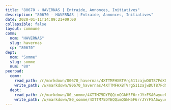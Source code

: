 ```yaml
---
title: "80670 - HAVERNAS | Entraide, Annonces, Initiatives"
description: "80670 - HAVERNAS | Entraide, Annonces, Initiatives"
date: 2020-01-11T14:09:21+09:00
collapsible: false
layout: commune
comm:
  nom: "HAVERNAS"
  slug: havernas
  cp: "80670"
dept:
  nom: "Somme"
  slug: somme
  num: "80"
peerpad:
  comm:
    read_path: /r/markdown/80670_havernas/4XTTMFHXBTVrg511zajwDUT87FdXD1ofn5j2RBwfvN89R5cfX
    write_path: /w/markdown/80670_havernas/4XTTMFHXBTVrg511zajwDUT87FdXD1ofn5j2RBwfvN89R5cfX-K3TgUxpFWyHqLJ5VJYnbwbahsVyEkaDXCaw4VxxMC81tEnBJLnagetHNHzGD52B4iJpQj843Pg9wuZeMtof9SQZgQpWrDDxcG6AaEpUNvcCD3u4m9xZrTmwdy6ubXiSEuYTCtLMj
  dept:
    read_path: /r/markdown/80_somme/4XTTM75DYEQQimQGkH5F6rrJYrFSA6wyuekdgioEx7v45YjSw
    write_path: /w/markdown/80_somme/4XTTM75DYEQQimQGkH5F6rrJYrFSA6wyuekdgioEx7v45YjSw-K3TgTuB1DbUNHuFo9Fhh6JTUriPx8E5izGkmw9RSNTjUtMFPoZhqqp87szE8th3EytWSHGdhUuQUPjam8aJZh1SdH8pL3ibgUbMdNhU17kjAmSa49LMB2GjXvVwDVurE8mgce3XM
---
```


